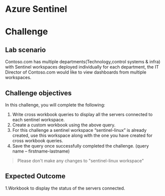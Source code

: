 # Azure Sentinel
# Challenge

## Lab scenario 
Contoso.com has multiple departments(Technology,control systems & infra) with Sentinel workspaces deployed individually for each department, the IT Director of Contoso.com would like to view dashboards from multiple workspaces.

## Challenge objectives

In this challenge, you will complete the following:

1. Write cross workbook queries to display all the servers connected to each sentinel workspace.
2. Create a custom workbook using the above query.
3. For this challenge a sentinel workspace “sentinel-linux” is already created, use this workspace along with the one you have created for cross workbook queries.
4. Save the query once successfully completed the challenge. (query name – firstname-lastname)

>Please don't make any changes to "sentinel-linux workspace"

## Expected Outcome
1.Workbook to display the status of the servers connected.
